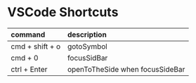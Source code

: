 # VSCode Shortcuts

|command|description|
|:-|:-|
|cmd + shift + o|gotoSymbol|
|cmd + 0|focusSidBar|
|ctrl + Enter|openToTheSide when focusSideBar|
